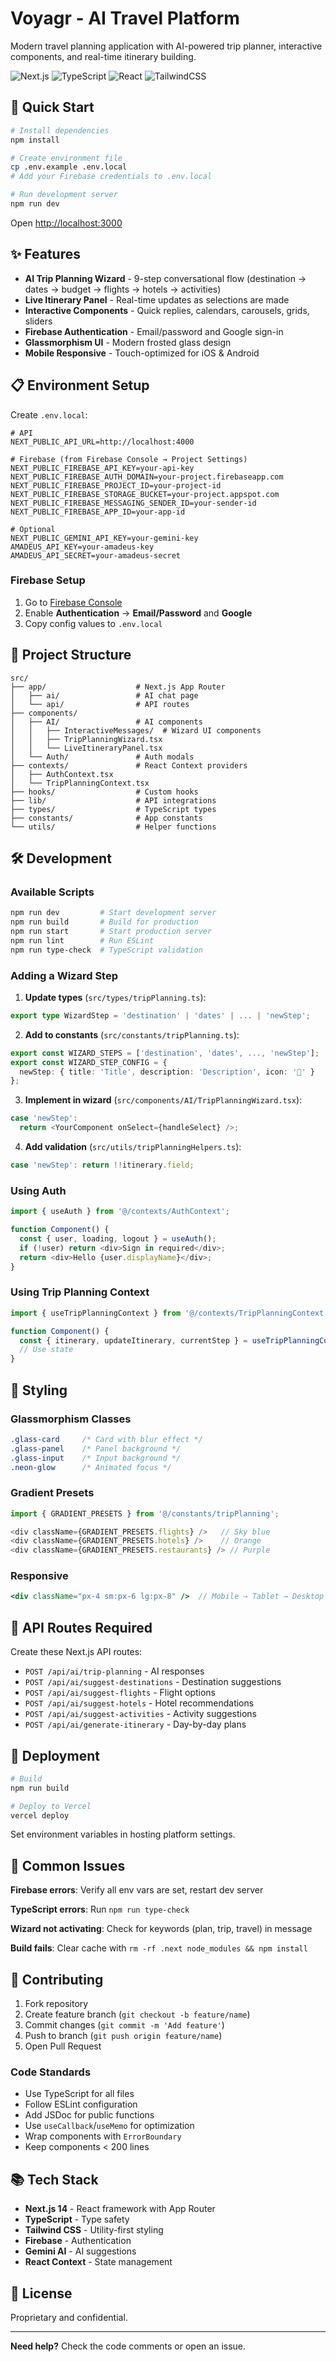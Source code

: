# Voyagr - AI Travel Platform

Modern travel planning application with AI-powered trip planner, interactive components, and real-time itinerary building.

![Next.js](https://img.shields.io/badge/Next.js-14-black)
![TypeScript](https://img.shields.io/badge/TypeScript-5-blue)
![React](https://img.shields.io/badge/React-18-61dafb)
![TailwindCSS](https://img.shields.io/badge/TailwindCSS-3-38bdf8)

## 🚀 Quick Start

```bash
# Install dependencies
npm install

# Create environment file
cp .env.example .env.local
# Add your Firebase credentials to .env.local

# Run development server
npm run dev
```

Open [http://localhost:3000](http://localhost:3000)

## ✨ Features

- **AI Trip Planning Wizard** - 9-step conversational flow (destination → dates → budget → flights → hotels → activities)
- **Live Itinerary Panel** - Real-time updates as selections are made
- **Interactive Components** - Quick replies, calendars, carousels, grids, sliders
- **Firebase Authentication** - Email/password and Google sign-in
- **Glassmorphism UI** - Modern frosted glass design
- **Mobile Responsive** - Touch-optimized for iOS & Android

## 📋 Environment Setup

Create `.env.local`:

```env
# API
NEXT_PUBLIC_API_URL=http://localhost:4000

# Firebase (from Firebase Console → Project Settings)
NEXT_PUBLIC_FIREBASE_API_KEY=your-api-key
NEXT_PUBLIC_FIREBASE_AUTH_DOMAIN=your-project.firebaseapp.com
NEXT_PUBLIC_FIREBASE_PROJECT_ID=your-project-id
NEXT_PUBLIC_FIREBASE_STORAGE_BUCKET=your-project.appspot.com
NEXT_PUBLIC_FIREBASE_MESSAGING_SENDER_ID=your-sender-id
NEXT_PUBLIC_FIREBASE_APP_ID=your-app-id

# Optional
NEXT_PUBLIC_GEMINI_API_KEY=your-gemini-key
AMADEUS_API_KEY=your-amadeus-key
AMADEUS_API_SECRET=your-amadeus-secret
```

### Firebase Setup

1. Go to [Firebase Console](https://console.firebase.google.com/)
2. Enable **Authentication** → **Email/Password** and **Google**
3. Copy config values to `.env.local`

## 📁 Project Structure

```
src/
├── app/                    # Next.js App Router
│   ├── ai/                 # AI chat page
│   └── api/                # API routes
├── components/
│   ├── AI/                 # AI components
│   │   ├── InteractiveMessages/  # Wizard UI components
│   │   ├── TripPlanningWizard.tsx
│   │   └── LiveItineraryPanel.tsx
│   └── Auth/               # Auth modals
├── contexts/               # React Context providers
│   ├── AuthContext.tsx
│   └── TripPlanningContext.tsx
├── hooks/                  # Custom hooks
├── lib/                    # API integrations
├── types/                  # TypeScript types
├── constants/              # App constants
└── utils/                  # Helper functions
```

## 🛠️ Development

### Available Scripts

```bash
npm run dev         # Start development server
npm run build       # Build for production
npm run start       # Start production server
npm run lint        # Run ESLint
npm run type-check  # TypeScript validation
```

### Adding a Wizard Step

1. **Update types** (`src/types/tripPlanning.ts`):
```typescript
export type WizardStep = 'destination' | 'dates' | ... | 'newStep';
```

2. **Add to constants** (`src/constants/tripPlanning.ts`):
```typescript
export const WIZARD_STEPS = ['destination', 'dates', ..., 'newStep'];
export const WIZARD_STEP_CONFIG = {
  newStep: { title: 'Title', description: 'Description', icon: '🎯' }
};
```

3. **Implement in wizard** (`src/components/AI/TripPlanningWizard.tsx`):
```typescript
case 'newStep':
  return <YourComponent onSelect={handleSelect} />;
```

4. **Add validation** (`src/utils/tripPlanningHelpers.ts`):
```typescript
case 'newStep': return !!itinerary.field;
```

### Using Auth

```typescript
import { useAuth } from '@/contexts/AuthContext';

function Component() {
  const { user, loading, logout } = useAuth();
  if (!user) return <div>Sign in required</div>;
  return <div>Hello {user.displayName}</div>;
}
```

### Using Trip Planning Context

```typescript
import { useTripPlanningContext } from '@/contexts/TripPlanningContext';

function Component() {
  const { itinerary, updateItinerary, currentStep } = useTripPlanningContext();
  // Use state
}
```

## 🎨 Styling

### Glassmorphism Classes

```css
.glass-card     /* Card with blur effect */
.glass-panel    /* Panel background */
.glass-input    /* Input background */
.neon-glow      /* Animated focus */
```

### Gradient Presets

```typescript
import { GRADIENT_PRESETS } from '@/constants/tripPlanning';

<div className={GRADIENT_PRESETS.flights} />   // Sky blue
<div className={GRADIENT_PRESETS.hotels} />    // Orange
<div className={GRADIENT_PRESETS.restaurants} /> // Purple
```

### Responsive

```jsx
<div className="px-4 sm:px-6 lg:px-8" />  // Mobile → Tablet → Desktop
```

## 🔌 API Routes Required

Create these Next.js API routes:

- `POST /api/ai/trip-planning` - AI responses
- `POST /api/ai/suggest-destinations` - Destination suggestions
- `POST /api/ai/suggest-flights` - Flight options
- `POST /api/ai/suggest-hotels` - Hotel recommendations
- `POST /api/ai/suggest-activities` - Activity suggestions
- `POST /api/ai/generate-itinerary` - Day-by-day plans

## 🚢 Deployment

```bash
# Build
npm run build

# Deploy to Vercel
vercel deploy
```

Set environment variables in hosting platform settings.

## 🐛 Common Issues

**Firebase errors**: Verify all env vars are set, restart dev server

**TypeScript errors**: Run `npm run type-check`

**Wizard not activating**: Check for keywords (plan, trip, travel) in message

**Build fails**: Clear cache with `rm -rf .next node_modules && npm install`

## 🤝 Contributing

1. Fork repository
2. Create feature branch (`git checkout -b feature/name`)
3. Commit changes (`git commit -m 'Add feature'`)
4. Push to branch (`git push origin feature/name`)
5. Open Pull Request

### Code Standards

- Use TypeScript for all files
- Follow ESLint configuration
- Add JSDoc for public functions
- Use `useCallback`/`useMemo` for optimization
- Wrap components with `ErrorBoundary`
- Keep components < 200 lines

## 📚 Tech Stack

- **Next.js 14** - React framework with App Router
- **TypeScript** - Type safety
- **Tailwind CSS** - Utility-first styling
- **Firebase** - Authentication
- **Gemini AI** - AI suggestions
- **React Context** - State management

## 📄 License

Proprietary and confidential.

---

**Need help?** Check the code comments or open an issue.

